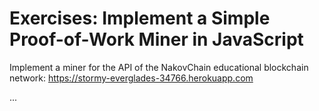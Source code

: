 # Exercises: Implement a Simple Proof-of-Work Miner in JavaScript

Implement a miner for the API of the NakovChain educational blockchain network: https://stormy-everglades-34766.herokuapp.com

...
